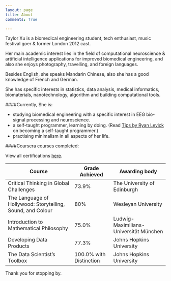 ```yaml
---
layout: page
title: About
comments: True

---
```


Taylor Xu is a biomedical engineering student, tech enthusiast, music festival goer & former London 2012 cast.

Her main academic interest lies in the field of computational neuroscience & artificial intelligence applications for improved biomedical engineering, and also she enjoys photography, travelling, and foreign languages.

Besides English, she speaks Mandarin Chinese, also she has a good knowledge of French and German. 

She has specific interests in statistics, data analysis, medical informatics, biomaterials, nanotechnology, algorithm and building computational tools.

####Currently, She is:

- studying biomedical engineering with a specific interest in EEG bio-signal processing and neuroscience.
- a self-taught programmer, learning by doing. (Read [Tips by Ryan Levick](https://www.wunderlist.com/blog/Landing-your-dream-job/)  on becoming a self-taught programmer.) 
- practising minimalism in all aspects of her life.

####Coursera courses completed:

View all certifications [here](https://github.com/taylorhxu/taylorhxu.github.io/tree/master/coursera).

|Course | Grade Achieved | Awarding body |
--- | --- | --- |
Critical Thinking in Global Challenges|  73.9%| The University of Edinburgh|
The Language of Hollywood: Storytelling, Sound, and Colour |80%|Wesleyan University|
Introduction to Mathematical Philosophy |75.0%|Ludwig-Maximilians-Universität München|
Developing Data Products|77.3%|Johns Hopkins University|
The Data Scientist’s Toolbox| 100.0% with Distinction|Johns Hopkins University|


Thank you for stopping by.
